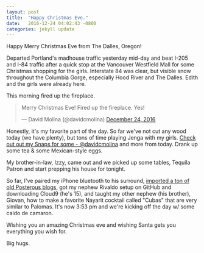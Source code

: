 ```yaml
---
layout: post
title:  "Happy Christmas Eve."
date:   2016-12-24 04:02:43 -0800
categories: jekyll update
---
```


Happy Merry Christmas Eve from The Dalles, Oregon!

Departed Portland's madhouse traffic yesterday mid-day and beat I-205 and I-84 traffic after a quick stop at the Vancouver Westfield Mall for some Christmas shopping for the girls. Interstate 84 was clear, but visible snow throughout the Columbia Gorge, especially Hood River and The Dalles. Edith and the girls were already here.

This morning fired up the fireplace.

<blockquote class="twitter-tweet" data-lang="en"><p lang="en" dir="ltr">Merry Christmas Eve! Fired up the fireplace. Yes!</p>&mdash; David Molina (@davidcmolina) <a href="https://twitter.com/davidcmolina/status/812726381981286400">December 24, 2016</a></blockquote> <script async src="//platform.twitter.com/widgets.js" charset="utf-8"></script>

Honestly, it's my favorite part of the day. So far we've not cut any wood today (we have plenty), but tons of time playing Jenga with my girls. [Check out out my Snaps for some - @davidcmolina](https://www.snapchat.com/add/davidcmolina) and more from today. Drank up some tea & some Mexican-style eggs.

My brother-in-law, Izzy, came out and we picked up some tables, Tequila Patron and start prepping his house for tonight.

So far, I've paired my iPhone bluetooth to his surround, [imported a ton of old Posterous blogs](https://github.com/davidmolina/davidmolina.github.io/commits/master), got my nephew Rivaldo setup on GitHub and downloading Cloud9 (he's 15), and taught my other nephew (his brother), Giovan, how to make a favorite Nayarit cocktail called "Cubas" that are very similar to Palomas. It's now 3:53 pm and we're kicking off the day w/ some caldo de camaron.

Wishing you an amazing Christmas eve and wishing Santa gets you everything you wish for.

Big hugs.  
